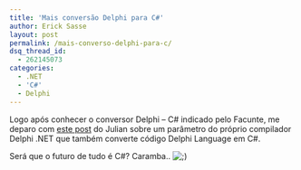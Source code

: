 ```yaml
---
title: 'Mais conversão Delphi para C#'
author: Erick Sasse
layout: post
permalink: /mais-converso-delphi-para-c/
dsq_thread_id:
  - 262145073
categories:
  - .NET
  - 'C#'
  - Delphi
---
```

Logo ap&oacute;s conhecer o conversor Delphi &#8211; C# indicado pelo Facunte, me deparo com [este post][1] do Julian sobre um par&acirc;metro do pr&oacute;prio compilador Delphi .NET que tamb&eacute;m converte c&oacute;digo Delphi Language em C#. 

Ser&aacute; que o futuro de tudo &eacute; C#? Caramba.. <img src="http://www.ericksasse.com.br/wp-includes/images/smilies/icon_wink.gif" alt=";)" class="wp-smiley" />

 [1]: http://www.boyet.com/Articles/DelphiSharpenSwitch.html